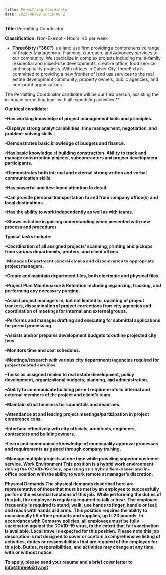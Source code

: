 ```yaml
---
title: Permitting Coordinator
date: 2023-08-09 16:16:00 Z
---
```



**Title:**  Permitting Coordinator

**Classification:** Non-Exempt - Hours: 40 per week

* **Three6ixty ("360")** is a land use firm providing a comprehensive range of Project Management, Planning, Outreach, and Advocacy services to our community. We specialize in complex projects including multi-family residential and mixed-use developments, creative office, food service, and hospitality projects. With offices in Culver City, three6ixty is committed to providing a new frontier of land use services to the real estate development community, property owners, public agencies, and non-profit organizations.

The Permitting Coordinator candidate will be our field person, assisting the in-house permitting team with all expediting activities.**

**Our ideal candidate:**

**•Has working knowledge of project management tools and principles.**

**•Displays strong analytical abilities, time management, negotiation, and problem-solving skills.**

**•Demonstrates basic knowledge of budgets and finance.**

**•Has basic knowledge of building construction. Ability to track and manage construction projects, subcontractors and project development participants.**

**•Demonstrates both internal and external strong written and verbal communication skills.**

**•Has powerful and developed attention to detail.**

**•Can provide personal transportation to and from company office(s) and local destinations.**

**•Has the ability to work independently as well as with teams.**

**•Shows initiative in gaining understanding when presented with new process and procedures.**

**Typical tasks include:**

**•Coordination of all assigned projects’ scanning, printing and pickups from various departments, printers, and client offices.**

**•Manages Department general emails and disseminates to appropriate project managers.**

**•Create and maintain department files, both electronic and physical files.**

**•Project Plan Maintenance & Retention including organizing, tracking, and performing any necessary purging.**

**•Assist project managers in, but not limited to, updating of project trackers, dissemination of project corrections from city agencies and coordination of meetings for internal and external groups.**

**•Performs and manages drafting and executing for submittal applications for permit processing.**

**•Assists and/or prepares development budgets to outline projected city fees.**

**•Monitors time and cost schedules.**

**•Meetings/research with various city departments/agencies required for project related services.**

**•Tasks as assigned related to real estate development, policy development, organizational budgets, planning, and administration.**

**•Ability to communicate building permit requirements to internal and external members of the project and client’s team.**

**•Maintain strict timelines for submittals and deadlines.**

**•Attendance at and leading project meetings/participation in project conference calls.**

**•Interface effectively with city officials, architects, engineers, contractors and building owners.**

**•Learn and communicate knowledge of municipality approval processes and requirements as gained through company training.**

**•Manage multiple projects at one time while providing superior customer service.
Work Environment This position is a hybrid work environment during the COVID-19 crisis, operating as a hybrid field-based and in-office position with the ability to work remote at manager’s discretion.**

**Physical Demands The physical demands described here are representative of those that must be met by an employee to successfully perform the essential functions of this job.**
**While performing the duties of this job, the employee is regularly required to talk or hear. The employee frequently is required to stand; walk; use hands to finger, handle or feel; and reach with hands and arms.**
**This position requires the ability to occasionally lift office products and supplies, up to 20 pounds.**
**In accordance with Company policies, all employees must be fully vaccinated against the COVID-19 virus, to the extent that full vaccination is available.
Local travel is expected for this position.**
**Please note this job description is not designed to cover or contain a comprehensive listing of activities, duties or responsibilities that are required of the employee for this job. Duties, responsibilities, and activities may change at any time with or without notice.** 

**To apply, please send your resume and a brief cover letter to info@three6ixty.net**